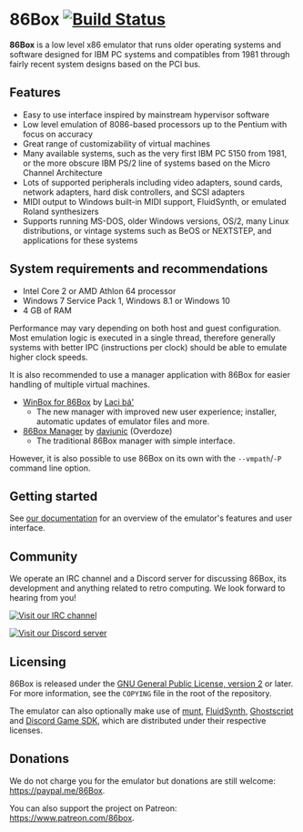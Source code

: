 86Box [![Build Status](http://ci.86box.net/job/86Box/badge/icon)](http://ci.86box.net/job/86Box)
=====
**86Box** is a low level x86 emulator that runs older operating systems and software designed for IBM PC systems and compatibles from 1981 through fairly recent system designs based on the PCI bus.

Features
--------
* Easy to use interface inspired by mainstream hypervisor software
* Low level emulation of 8086-based processors up to the Pentium with focus on accuracy
* Great range of customizability of virtual machines
* Many available systems, such as the very first IBM PC 5150 from 1981, or the more obscure IBM PS/2 line of systems based on the Micro Channel Architecture
* Lots of supported peripherals including video adapters, sound cards, network adapters, hard disk controllers, and SCSI adapters
* MIDI output to Windows built-in MIDI support, FluidSynth, or emulated Roland synthesizers
* Supports running MS-DOS, older Windows versions, OS/2, many Linux distributions, or vintage systems such as BeOS or NEXTSTEP, and applications for these systems

System requirements and recommendations
---------------------------------------
* Intel Core 2 or AMD Athlon 64 processor
* Windows 7 Service Pack 1, Windows 8.1 or Windows 10
* 4 GB of RAM

Performance may vary depending on both host and guest configuration. Most emulation logic is executed in a single thread, therefore generally systems with better IPC (instructions per clock) should be able to emulate higher clock speeds.

It is also recommended to use a manager application with 86Box for easier handling of multiple virtual machines.
* [WinBox for 86Box](https://github.com/laciba96/WinBox-for-86Box) by [Laci bá'](https://github.com/laciba96)
  * The new manager with improved new user experience; installer, automatic updates of emulator files and more.
* [86Box Manager](https://github.com/86Box/86BoxManager) by [daviunic](https://github.com/daviunic) (Overdoze)
  * The traditional 86Box manager with simple interface.

However, it is also possible to use 86Box on its own with the `--vmpath`/`-P` command line option.

Getting started
---------------
See [our documentation](https://86box.readthedocs.io/en/latest/index.html) for an overview of the emulator's features and user interface.

Community
---------
We operate an IRC channel and a Discord server for discussing 86Box, its development and anything related to retro computing. We look forward to hearing from you!

[![Visit our IRC channel](https://kiwiirc.com/buttons/irc.ringoflightning.net/86Box.png)](https://kiwiirc.com/client/irc.ringoflightning.net/?nick=86box|?#86Box)

[![Visit our Discord server](https://discordapp.com/api/guilds/262614059009048590/embed.png)](https://discord.gg/QXK9XTv)

Licensing
---------
86Box is released under the [GNU General Public License, version 2](https://www.gnu.org/licenses/old-licenses/gpl-2.0.html) or later. For more information, see the `COPYING` file in the root of the repository.

The emulator can also optionally make use of [munt](https://github.com/munt/munt), [FluidSynth](https://www.fluidsynth.org/), [Ghostscript](https://www.ghostscript.com/) and [Discord Game SDK](https://discord.com/developers/docs/game-sdk/sdk-starter-guide), which are distributed under their respective licenses.

Donations
---------
We do not charge you for the emulator but donations are still welcome:
https://paypal.me/86Box.

You can also support the project on Patreon:
https://www.patreon.com/86box.
